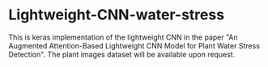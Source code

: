 # Lightweight-CNN-water-stress
This is keras implementation of the lightweight CNN in the paper "An Augmented Attention-Based Lightweight CNN Model for Plant Water Stress Detection". The plant images dataset will be available upon request.
